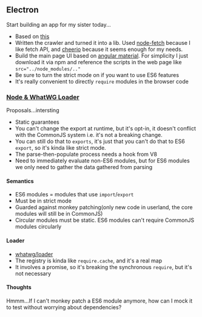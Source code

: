 ## Electron

Start building an app for my sister today...

* Based on [this](https://github.com/atom/electron-quick-start)
* Written the crawler and turned it into a lib. Used [node-fetch](https://github.com/bitinn/node-fetch) because I like fetch API, and [cheerio](https://github.com/cheeriojs/cheerio) because it seems enough for my needs.
* Build the main page UI based on [angular material](https://material.angularjs.org/latest/). For simplicity I just download it via npm and reference the scripts in the web page like `src="../node_modules/.."`
* Be sure to turn the strict mode on if you want to use ES6 features
* It's really convenient to directly `require` modules in the browser code

### [Node & WhatWG Loader](https://www.youtube.com/watch?v=NdOKO-6Ty7k)

Proposals...intersting

* Static guarantees
* You can't change the export at runtime, but it's opt-in, it doesn't conflict with the CommonJS system i.e. it's not a breaking change.
* You can still do that to `exports`, it's just that you can't do that to ES6 `export`, so it's kinda like strict mode.
* The parse-then-populate process needs a hook from V8
* Need to immediately evaluate non-ES6 modules, but for ES6 modules we only need to gather the data gathered from parsing

#### Semantics

* ES6 modules = modules that use `import`/`export`
* Must be in strict mode
* Guarded against monkey patching(only new code in userland, the core modules will still be in CommonJS)
* Circular modules must be static. ES6 modules can't require CommonJS modules circularly

#### Loader

* [whatwg/loader](https://github.com/whatwg/loader)
* The registry is kinda like `require.cache`, and it's a real map
* It involves a promise, so it's breaking the synchronous `require`, but it's not necessary

#### Thoughts

Hmmm...If I can't monkey patch a ES6 module anymore, how can I mock it to test without worrying about dependencies?
